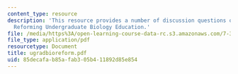 ```yaml
---
content_type: resource
description: 'This resource provides a number of discussion questions on the topic:
  Reforming Undergraduate Biology Education.'
file: /media/https%3A/open-learning-course-data-rc.s3.amazonaws.com/7-391-concept-centered-teaching-spring-2006/85decafab85afab305b411892d85e854_ugradbioreform.pdf
file_type: application/pdf
resourcetype: Document
title: ugradbioreform.pdf
uid: 85decafa-b85a-fab3-05b4-11892d85e854
---
```

